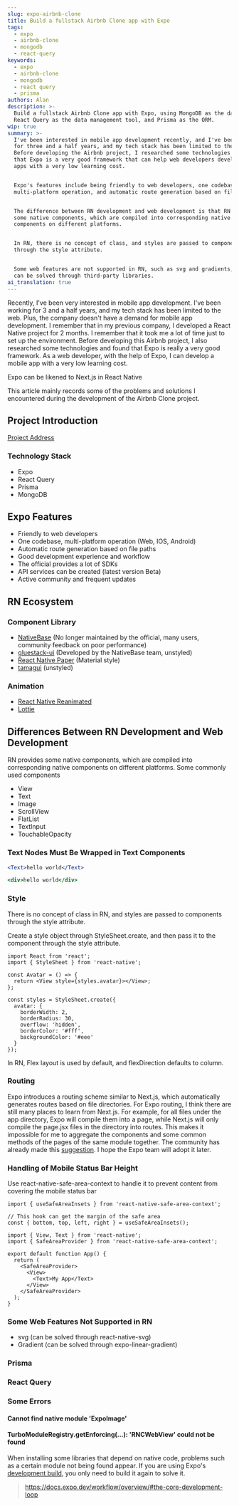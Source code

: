 ```yaml
---
slug: expo-airbnb-clone
title: Build a fullstack Airbnb Clone app with Expo
tags:
  - expo
  - airbnb-clone
  - mongodb
  - react-query
keywords:
  - expo
  - airbnb-clone
  - mongodb
  - react query
  - prisma
authors: Alan
description: >-
  Build a fullstack Airbnb Clone app with Expo, using MongoDB as the database,
  React Query as the data management tool, and Prisma as the ORM.
wip: true
summary: >-
  I've been interested in mobile app development recently, and I've been working
  for three and a half years, and my tech stack has been limited to the web.
  Before developing the Airbnb project, I researched some technologies and found
  that Expo is a very good framework that can help web developers develop mobile
  apps with a very low learning cost.


  Expo's features include being friendly to web developers, one codebase,
  multi-platform operation, and automatic route generation based on file paths.


  The difference between RN development and web development is that RN provides
  some native components, which are compiled into corresponding native
  components on different platforms.


  In RN, there is no concept of class, and styles are passed to components
  through the style attribute.


  Some web features are not supported in RN, such as svg and gradients, which
  can be solved through third-party libraries.
ai_translation: true
---
```


Recently, I've been very interested in mobile app development. I've been working for 3 and a half years, and my tech stack has been limited to the web. Plus, the company doesn't have a demand for mobile app development. I remember that in my previous company, I developed a React Native project for 2 months. I remember that it took me a lot of time just to set up the environment. Before developing this Airbnb project, I also researched some technologies and found that Expo is really a very good framework. As a web developer, with the help of Expo, I can develop a mobile app with a very low learning cost.

Expo can be likened to Next.js in React Native

<!-- truncate -->

This article mainly records some of the problems and solutions I encountered during the development of the Airbnb Clone project.

## Project Introduction

[Project Address](https://github.com/3Alan/airbnb-clone)

### Technology Stack

- Expo
- React Query
- Prisma
- MongoDB

## Expo Features

- Friendly to web developers
- One codebase, multi-platform operation (Web, IOS, Android)
- Automatic route generation based on file paths
- Good development experience and workflow
- The official provides a lot of SDKs
- API services can be created (latest version Beta)
- Active community and frequent updates

## RN Ecosystem

### Component Library

- [NativeBase](https://nativebase.io/) (No longer maintained by the official, many users, community feedback on poor performance)
- [gluestack-ui](https://gluestack.io/) (Developed by the NativeBase team, unstyled)
- [React Native Paper](https://reactnativepaper.com/) (Material style)
- [tamagui](https://tamagui.dev/) (unstyled)

### Animation

- [React Native Reanimated](https://docs.swmansion.com/react-native-reanimated/)
- [Lottie](https://github.com/lottie-react-native/lottie-react-native)

## Differences Between RN Development and Web Development

RN provides some native components, which are compiled into corresponding native components on different platforms.
Some commonly used components

- View
- Text
- Image
- ScrollView
- FlatList
- TextInput
- TouchableOpacity

### Text Nodes Must Be Wrapped in Text Components

<Tabs>
<TabItem value="RN" label="RN">

```jsx
<Text>hello world</Text>
```

</TabItem>
<TabItem value="Web" label="Web">

```jsx
<div>hello world</div>
```

</TabItem>
</Tabs>

### Style

There is no concept of class in RN, and styles are passed to components through the style attribute.

Create a style object through StyleSheet.create, and then pass it to the component through the style attribute.

```tsx
import React from 'react';
import { StyleSheet } from 'react-native';

const Avatar = () => {
  return <View style={styles.avatar}></View>;
};

const styles = StyleSheet.create({
  avatar: {
    borderWidth: 2,
    borderRadius: 30,
    overflow: 'hidden',
    borderColor: '#fff',
    backgroundColor: '#eee'
  }
});
```

In RN, Flex layout is used by default, and flexDirection defaults to column.

### Routing

Expo introduces a routing scheme similar to Next.js, which automatically generates routes based on file directories.
For Expo routing, I think there are still many places to learn from Next.js. For example, for all files under the app directory, Expo will compile them into a page, while Next.js will only compile the page.jsx files in the directory into routes. This makes it impossible for me to aggregate the components and some common methods of the pages of the same module together. The community has already made this [suggestion](https://github.com/expo/router/discussions/309#discussioncomment-5563148). I hope the Expo team will adopt it later.

### Handling of Mobile Status Bar Height

Use react-native-safe-area-context to handle it to prevent content from covering the mobile status bar

```tsx
import { useSafeAreaInsets } from 'react-native-safe-area-context';

// This hook can get the margin of the safe area
const { bottom, top, left, right } = useSafeAreaInsets();
```

```tsx
import { View, Text } from 'react-native';
import { SafeAreaProvider } from 'react-native-safe-area-context';

export default function App() {
  return (
    <SafeAreaProvider>
      <View>
        <Text>My App</Text>
      </View>
    </SafeAreaProvider>
  );
}
```

### Some Web Features Not Supported in RN

- svg (can be solved through react-native-svg)
- Gradient (can be solved through expo-linear-gradient)

### Prisma

### React Query

### Some Errors

#### Cannot find native module 'ExpoImage'

#### TurboModuleRegistry.getEnforcing(...): 'RNCWebView' could not be found

When installing some libraries that depend on native code, problems such as a certain module not being found appear. If you are using Expo's [development build](https://docs.expo.dev/develop/development-builds/create-a-build/), you only need to build it again to solve it.

> https://docs.expo.dev/workflow/overview/#the-core-development-loop
